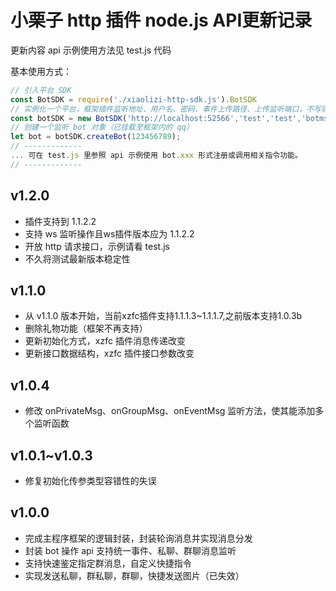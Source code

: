 # 小栗子 http 插件 node.js API更新记录

  更新内容 api 示例使用方法见 test.js 代码

  基本使用方式：

  ```javascript
  // 引入平台 SDK
  const BotSDK = require('./xiaolizi-http-sdk.js').BotSDK
  // 实例化一个平台，框架插件监听地址、用户名、密码、事件上传路径、上传监听端口，不写则默认80
  const botSDK = new BotSDK('http://localhost:52566','test','test','botmsg',8888)
  // 创建一个监听 bot 对象（已挂载至框架内的 qq）
  let bot = botSDK.createBot(123456789);
  // -------------
  ... 可在 test.js 里参照 api 示例使用 bot.xxx 形式注册或调用相关指令功能。
  // -------------
  ```

## v1.2.0

* 插件支持到 1.1.2.2
* 支持 ws 监听操作且ws插件版本应为 1.1.2.2
* 开放 http 请求接口，示例请看 test.js
* 不久将测试最新版本稳定性

## v1.1.0

* 从 v1.1.0 版本开始，当前xzfc插件支持1.1.1.3~1.1.1.7,之前版本支持1.0.3b
* 删除礼物功能（框架不再支持）
* 更新初始化方式，xzfc 插件消息传递改变
* 更新接口数据结构，xzfc 插件接口参数改变

## v1.0.4

* 修改 onPrivateMsg、onGroupMsg、onEventMsg 监听方法，使其能添加多个监听函数

## v1.0.1~v1.0.3

* 修复初始化传参类型容错性的失误

## v1.0.0
  
* 完成主程序框架的逻辑封装，封装轮询消息并实现消息分发
* 封装 bot 操作 api 支持统一事件、私聊、群聊消息监听
* 支持快速鉴定指定群消息，自定义快捷指令
* 实现发送私聊，群私聊，群聊，快捷发送图片（已失效）
